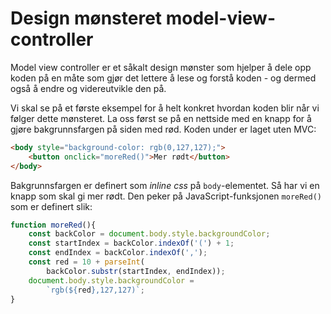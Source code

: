 # Design mønsteret model-view-controller

Model view controller er et såkalt design mønster som hjelper å dele opp koden på en måte som gjør det lettere å lese og forstå koden - og dermed også å endre og videreutvikle den på. 

Vi skal se på et første eksempel for å helt konkret hvordan koden blir når vi følger dette mønsteret. La oss først se på en nettside med en knapp for å gjøre bakgrunnsfargen på siden med rød. Koden under er laget uten MVC: 

```html
<body style="background-color: rgb(0,127,127);">
    <button onclick="moreRed()">Mer rødt</button>
</body>
```

Bakgrunnsfargen er definert som _inline css_ på `body`-elementet. Så har vi en knapp som skal gi mer rødt. Den peker på JavaScript-funksjonen `moreRed()` som er definert slik: 
```js
function moreRed(){
    const backColor = document.body.style.backgroundColor;
    const startIndex = backColor.indexOf('(') + 1;
    const endIndex = backColor.indexOf(',');
    const red = 10 + parseInt(
        backColor.substr(startIndex, endIndex));
    document.body.style.backgroundColor = 
        `rgb(${red},127,127)`;            
}
```





